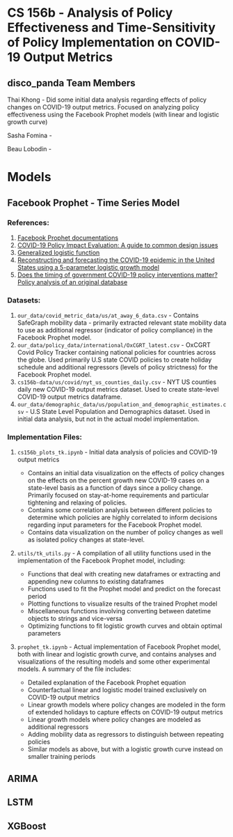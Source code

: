 # CS 156b - Analysis of Policy Effectiveness and Time-Sensitivity of Policy Implementation on COVID-19 Output Metrics

## disco_panda Team Members

Thai Khong - Did some initial data analysis regarding effects of policy changes on COVID-19 output metrics. Focused on analyzing policy effectiveness using the Facebook Prophet models (with linear and logistic growth curve)

Sasha Fomina -

Beau Lobodin -

# Models
## Facebook Prophet - Time Series Model
### References:
1. [Facebook Prophet documentations](https://facebook.github.io/prophet/docs/quick_start.html)
2. [COVID-19 Policy Impact Evaluation: A guide to common design issues](https://arxiv.org/abs/2009.01940)
3. [Generalized logistic function](https://en.wikipedia.org/wiki/Generalised_logistic_function)
4. [Reconstructing and forecasting the COVID-19 epidemic in the United States using a 5-parameter logistic growth model](https://ghrp.biomedcentral.com/articles/10.1186/s41256-020-00152-5)
5. [Does the timing of government COVID-19 policy interventions matter? Policy analysis of an original database](https://www.medrxiv.org/content/10.1101/2020.11.13.20194761v1.full)

### Datasets:
1. `our_data/covid_metric_data/us/at_away_6_data.csv` - Contains SafeGraph mobility data - primarily extracted relevant state mobility data to use as additional regressor (indicator of policy compliance) in the Facebook Prophet model.
2. `our_data/policy_data/international/OxCGRT_latest.csv` - OxCGRT Covid Policy Tracker containing national policies for countries across the globe. Used primarily U.S state COVID policies to create holiday schedule and additional regressors (levels of policy strictness) for the Facebook Prophet model.
3. `cs156b-data/us/covid/nyt_us_counties_daily.csv` - NYT US counties daily new COVID-19 output metrics dataset. Used to create state-level COVID-19 output metrics dataframe.
4. `our_data/demographic_data/us/population_and_demographic_estimates.csv` - U.S State Level Population and Demographics dataset. Used in initial data analysis, but not in the actual model
implementation.

### Implementation Files:
1. `cs156b_plots_tk.ipynb` - Initial data analysis of policies and COVID-19 output metrics
    * Contains an initial data visualization on the effects of policy changes on the effects on the percent growth new COVID-19 cases on a state-level basis as a function of days since a policy change. Primarily focused on stay-at-home requirements and particular tightening and relaxing of
    policies.
    * Contains some correlation analysis between different policies to determine which policies
    are highly correlated to inform decisions regarding input parameters for the Facebook 
    Prophet model.
    * Contains data visualization on the number of policy changes as well as isolated
    policy changes at state-level.

2. `utils/tk_utils.py` - A compilation of all utility functions used in the implementation of the Facebook Prophet model, including:
    * Functions that deal with creating new dataframes or extracting and appending new columns to existing dataframes
    * Functions used to fit the Prophet model and predict on the forecast period
    * Plotting functions to visualize results of the trained Prophet model
    * Miscellaneous functions involving converting between datetime objects to strings and
    vice-versa
    * Optimizing functions to fit logistic growth curves and obtain optimal parameters

3. `prophet_tk.ipynb` - Actual implementation of Facebook Prophet model, both with linear
and logistic growth curve, and contains analyses and visualizations of the resulting models and some other experimental models. A summary of the file includes:
    * Detailed explanation of the Facebook Prophet equation
    * Counterfactual linear and logistic model trained exclusively on COVID-19 output metrics
    * Linear growth models where policy changes are modeled in the form of extended holidays to capture effects on COVID-19 output metrics
    * Linear growth models where policy changes are modeled as additional regressors
    * Adding mobility data as regressors to distinguish between repeating policies
    * Similar models as above, but with a logistic growth curve instead on smaller training periods


## ARIMA

## LSTM

## XGBoost
